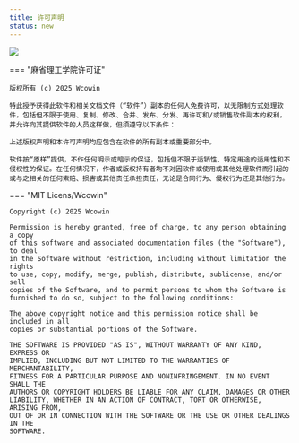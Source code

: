 ```yaml
---
title: 许可声明
status: new
---
```


![](https://pic3.zhimg.com/80/v2-a0c07e85f2dfdfa5f1eed932883daa50_1440w.webp)  

=== "麻省理工学院许可证"

    版权所有 (c) 2025 Wcowin

    特此授予获得此软件和相关文档文件（“软件”）副本的任何人免费许可，以无限制方式处理软件，包括但不限于使用、复制、修改、合并、发布、分发、再许可和/或销售软件副本的权利，并允许向其提供软件的人员这样做，但须遵守以下条件：

    上述版权声明和本许可声明均应包含在软件的所有副本或重要部分中。

    软件按“原样”提供，不作任何明示或暗示的保证，包括但不限于适销性、特定用途的适用性和不侵权性的保证。在任何情况下，作者或版权持有者均不对因软件或使用或其他处理软件而引起的或与之相关的任何索赔、损害或其他责任承担责任，无论是合同行为、侵权行为还是其他行为。

=== "MIT Licens/Wcowin"

    Copyright (c) 2025 Wcowin

    Permission is hereby granted, free of charge, to any person obtaining a copy
    of this software and associated documentation files (the "Software"), to deal
    in the Software without restriction, including without limitation the rights
    to use, copy, modify, merge, publish, distribute, sublicense, and/or sell
    copies of the Software, and to permit persons to whom the Software is
    furnished to do so, subject to the following conditions:

    The above copyright notice and this permission notice shall be included in all
    copies or substantial portions of the Software.

    THE SOFTWARE IS PROVIDED "AS IS", WITHOUT WARRANTY OF ANY KIND, EXPRESS OR
    IMPLIED, INCLUDING BUT NOT LIMITED TO THE WARRANTIES OF MERCHANTABILITY,
    FITNESS FOR A PARTICULAR PURPOSE AND NONINFRINGEMENT. IN NO EVENT SHALL THE
    AUTHORS OR COPYRIGHT HOLDERS BE LIABLE FOR ANY CLAIM, DAMAGES OR OTHER
    LIABILITY, WHETHER IN AN ACTION OF CONTRACT, TORT OR OTHERWISE, ARISING FROM,
    OUT OF OR IN CONNECTION WITH THE SOFTWARE OR THE USE OR OTHER DEALINGS IN THE
    SOFTWARE.
